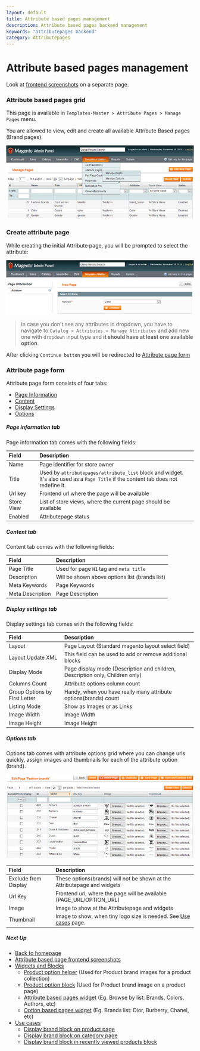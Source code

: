 ```yaml
---
layout: default
title: Attribute based pages management
description: Attribute based pages backend management
keywords: "attributepages backend"
category: Attributepages
---
```


# Attribute based pages management

Look at [frontend screenshots](/m1/extensions/attributepages/attribute-based-page/frontend/)
on a separate page.

### Attribute based pages grid

This page is available in `Templates-Master > Attribute Pages > Manage Pages`
menu.

You are allowed to view, edit and create all available Attribute Based pages
(Brand pages).

![Attribute based pages grid](/images/attributepages/attribute-based-page/backend/grid.png)

### Create attribute page

While creating the initial Attribute page, you will be prompted to select the
attribute:

![Create attribute page. Step 1](/images/attributepages/attribute-based-page/backend/select_attribute_dropdown.png)

> In case you don't see any attributes in dropdown, you have to navigate to
> `Catalog > Attributes > Manage Attributes` and add new one with
> `dropdown` input type and **it should have at least one available option**.

After clicking `Continue button` you will be redirected to
[Attribute page form](#attribute-page-form)

### Attribute page form

Attribute page form consists of four tabs:

- [Page Information](#page-information-tab)
- [Content](#content-tab)
- [Display Settings](#display-settings-tab)
- [Options](#options-tab)

##### Page information tab

Page information tab comes with the following fields:

Field | Description
:-----|:-----------
Name | Page identifier for store owner
Title | Used by `attributepages/attribute_list` block and widget.<br/> It's also used as a `Page Title` if the content tab does not redefine it.
Url key | Frontend url where the page will be available
Store View | List of store views, where the current page should be available
Enabled | Attributepage status

##### Content tab

Content tab comes with the following fields:

Field | Description
:-----|:-----------
Page Title | Used for page `H1` tag and `meta title`
Description | Will be shown above options list (brands list)
Meta Keywords | Page Keywords
Meta Description | Page Description

##### Display settings tab

Display settings tab comes with the following fields:

Field | Description
:-----|:-----------
Layout | Page Layout (Standard magento layout select field)
Layout Update XML | This field can be used to add or remove additional blocks
Display Mode | Page display mode (Description and children, Description only, Children only)
Columns Count | Attribute options column count
Group Options by First Letter | Handy, when you have really many attribute options(brands) count
Listing Mode | Show as Images or as Links
Image Width | Image Width
Image Height | Image Height

##### Options tab

Options tab comes with attribute options grid where you can change urls quickly,
assign images and thumbnails for each of the attribute option (brand).

![Options tab](/images/attributepages/attribute-based-page/backend/tab_options.png)

Field | Description
:-----|:-----------
Exclude from Display | These options(brands) will not be shown at the Attributepage and widgets
Url Key | Frontend url, where the page will be available (PAGE_URL/OPTION_URL)
Image | Image to show at the Attributepage and widgets
Thumbnail | Image to show, when tiny logo size is needed. See [Use cases](/m1/extensions/attributepages/use-cases/) page.

##### Next Up

 -  [Back to homepage](/m1/extensions/attributepages/)
 -  [Attribute based page frontend screenshots](/m1/extensions/attributepages/attribute-based-page/frontend/)
 -  [Widgets and Blocks](widgets-and-blocks/)
    - [Product option helper](widgets-and-blocks/product-option-helper/) (Used for Product brand images for a product collection)
    - [Product option block](widgets-and-blocks/product-option-block/) (Used for Product brand image on a product page)
    - [Attribute based pages widget](widgets-and-blocks/attribute-based-pages-widget/) (Eg. Browse by list: Brands, Colors, Authors, etc)
    - [Option based pages widget](widgets-and-blocks/option-based-pages-widget/) (Eg. Brands list: Dior, Burberry, Chanel, etc)
 -  [Use cases](/m1/extensions/attributepages/use-cases/)
    - [Display brand block on product page](/m1/extensions/attributepages/use-cases/brand-block-on-product-page/)
    - [Display brand block on category page](/m1/extensions/attributepages/use-cases/brand-block-on-category-page/)
    - [Display brand block in recently viewed products block](/m1/extensions/attributepages/use-cases/brand-block-in-recently-viewed-block/)
